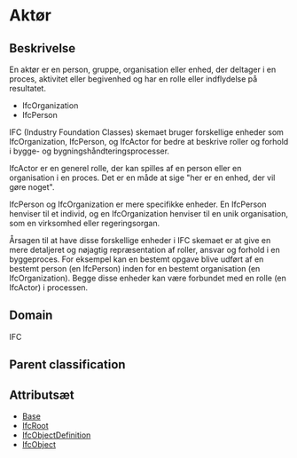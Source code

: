 # Aktør

## Beskrivelse

En aktør er en person, gruppe, organisation eller enhed, der deltager i en proces, aktivitet eller begivenhed og har en rolle eller indflydelse på resultatet.

- IfcOrganization
- IfcPerson

IFC (Industry Foundation Classes) skemaet bruger forskellige enheder som IfcOrganization, IfcPerson, og IfcActor for bedre at beskrive roller og forhold i bygge- og bygningshåndteringsprocesser.

IfcActor er en generel rolle, der kan spilles af en person eller en organisation i en proces. Det er en måde at sige "her er en enhed, der vil gøre noget".

IfcPerson og IfcOrganization er mere specifikke enheder. En IfcPerson henviser til et individ, og en IfcOrganization henviser til en unik organisation, som en virksomhed eller regeringsorgan.

Årsagen til at have disse forskellige enheder i IFC skemaet er at give en mere detaljeret og nøjagtig repræsentation af roller, ansvar og forhold i en byggeproces. For eksempel kan en bestemt opgave blive udført af en bestemt person (en IfcPerson) inden for en bestemt organisation (en IfcOrganization). Begge disse enheder kan være forbundet med en rolle (en IfcActor) i processen.

## Domain

IFC

## Parent classification

## Attributsæt

- [Base](../../../GroupsOfAttributes/Base.md)
- [IfcRoot](../../../GroupsOfAttributes/IfcRoot.md)
- [IfcObjectDefinition](../../../GroupsOfAttributes/IfcObjectDefinition.md)
- [IfcObject](../../../GroupsOfAttributes/IfcObject.md)
